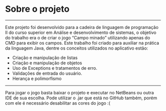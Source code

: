 # Sobre o projeto

---

Este projeto foi desenvolvido para a cadeira de linguagem de programação II do curso superior em Análise e desenvolvimento de sistemas, o objetivo do trabalho era o de criar o jogo “Campo minado” utilizando apenas do CMD para exibir os campos. Este trabalho foi criado para auxiliar na prática da linguagem Java, dentre os conceitos utilizados no aplicativo estão:

- Criação e manipulação de listas
- Criação e manipulação de objetos
- Uso de Exceptions e tratamentos de erro.
- Validações de entrada do usuário.
- Herança e polimorfismo

---

Para jogar o jogo basta baixar o projeto e executar no NetBeans ou outra IDE de sua escolha.
Pode utilizar o .jar que está no GitHub também, porém com ele é necessário desabilitar as cores do jogo :(